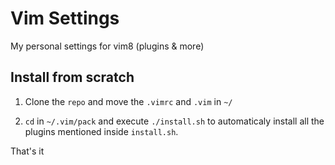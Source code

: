 # Vim Settings

My personal settings for vim8 (plugins & more)

## Install from scratch

1. Clone the `repo` and move the `.vimrc` and `.vim` in `~/`

2. `cd` in `~/.vim/pack` and execute `./install.sh` to automaticaly install all the plugins mentioned inside `install.sh`.

That's it




